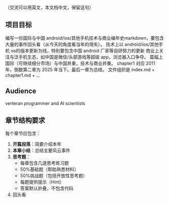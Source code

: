 （交流可以用英文，本文档中文，保留这句）

## 项目目标
编写一份国际与中国 android/ios/其他手机技术与商业编年史markdown，要包含大量的事件回头看（从今天的角度看当年的得失）。
技术上以 android/ios/其他手机 os的版本更新为线，特别要包含中国 android 厂家等自研努力的更新
商业上关注与泛手机生态，如中国是微信/头部游戏等超级 app，浏览器入口争夺。
篇幅上国际（可继续细分市场）与中国并重，技术与商业并重。
chapter1 对应 2011 年，倒数第二章为 2025 年当下。最后一章为总结。
文件组织是 index.md + chapter1.md + ...

## Audience
verteran programmer and AI scientists

## 章节结构要求
每个章节应包含：
1. **开篇段落**：简要介绍本年
2. **本章小结**：总结主要风云事件
3. **思考题**：
   - 每章包含几道思考练习题
   - 50%基础题（帮助熟悉材料）
   - 50%挑战题（包括开放性思考题）
   - 每题提供提示（Hint）
   - 答案默认折叠，不包含代码
4. 回头看

